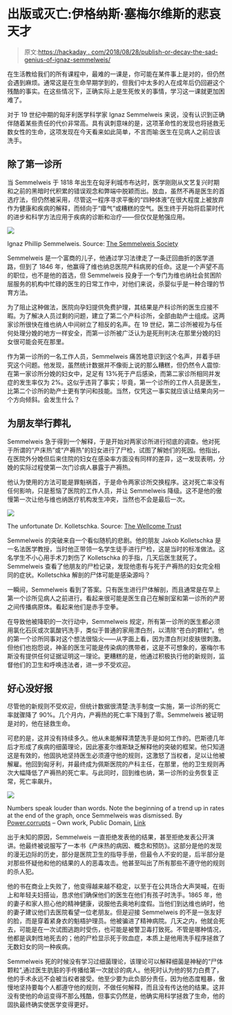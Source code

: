 # 出版或灭亡:伊格纳斯·塞梅尔维斯的悲哀天才

> 原文:[https://hackaday . com/2018/08/28/publish-or-decay-the-sad-genius-of-ignaz-semmelweis/](https://hackaday.com/2018/08/28/publish-or-perish-the-sad-genius-of-ignaz-semmelweis/)

在生活教给我们的所有课程中，最难的一课是，你可能在某件事上是对的，但仍然会遇到麻烦。通常这是在生命早期学到的，但我们中太多的人在成年后仍回避这个残酷的事实。在这些情况下，正确实际上是生死攸关的事情，学习这一课就更加困难了。

对于 19 世纪中期的匈牙利医学科学家 Ignaz Semmelweis 来说，没有认识到正确伴随着某些责任的代价非常高。具有讽刺意味的是，这项革命性的发现也将拯救无数女性的生命，这项发现在今天看来如此简单，不言而喻:医生在见病人之前应该洗手。

## 除了第一诊所

当 Semmelweis 于 1818 年出生在匈牙利城市布达时，医学刚刚从文艺复兴时期和之前的黑暗时代积累的错误观念和弊端中脱颖而出。放血，虽然不再是医生的首选疗法，但仍然被采用，尽管这一程序寻求平衡的“四种体液”在很大程度上被放弃作为健康和疾病的解释，而倾向于“瘴气”或糟糕的空气。医生终于开始将启蒙时代的进步和科学方法应用于疾病的诊断和治疗——但仅仅是勉强应用。

[![](../Images/662dfbf567f841ec38dd6284f9c08540.png)](https://hackaday.com/wp-content/uploads/2018/08/ignaz_semmelweis.jpg)

Ignaz Phillip Semmelweis. Source: [The Semmelweis Society](https://semmelweis.org/)

Semmelweis 是一个富商的儿子，他通过学习法律走了一条迂回曲折的医学道路，但到了 1846 年，他赢得了维也纳总医院产科病房的任命。这是一个声望不高的职位，也不是他的首选，但 Semmelweis 投身于一个专门为维也纳社会贫困阶层服务的机构中忙碌的医生的日常工作中，对他们来说，杀婴似乎是一种合理的节育方法。

为了阻止这种做法，医院向孕妇提供免费护理，其结果是产科诊所的医生应接不暇。为了解决人员过剩的问题，建立了第二个产科诊所，全部由助产士组成。这两家诊所很快在维也纳人中间树立了相反的名声。在 19 世纪，第二诊所被视为与任何处理分娩的地方一样安全，而第一诊所被广泛认为是死刑判决:在那里分娩的妇女很可能会死在那里。

作为第一诊所的一名工作人员，Semmelweis 痛苦地意识到这个名声，并着手研究这个问题。他发现，虽然统计数据并不像街上说的那么糟糕，但仍然令人震惊:在第一家诊所分娩的妇女中，足足有 13%死于产后感染，而第二家诊所相同并发症的发生率仅为 2%。这似乎违背了事实；毕竟，第一个诊所的工作人员是医生，比第二个诊所的助产士更有学问和技能。当然，仅凭这一事实就应该让结果向另一个方向倾斜。会发生什么？

## 为朋友举行葬礼

Semmelweis 急于得到一个解释，于是开始对两家诊所进行彻底的调查。他对死于所谓的“产床热”或“产褥热”的妇女进行了尸检，试图了解她们的死因。他指出，在医院外分娩但后来住院的妇女在感染率方面没有同样的差异，这一发现表明，分娩的实际过程使第一次门诊病人暴露于产褥热。

他认为使用的方法可能是罪魁祸首，于是命令两家诊所交换程序。这对死亡率没有任何影响，只是惹恼了医院的工作人员，并让 Semmelweis 降级。这不是他的傲慢第一次让他与维也纳医疗机构发生冲突，当然也不会是最后一次。

[![](../Images/b5e3b7829e360d85222faafb2a58a568.png)](https://hackaday.com/wp-content/uploads/2018/08/v0003262-jacob-kolletschka-e1535315683708.jpg)

The unfortunate Dr. Kolletschka. Source: [The Wellcome Trust](https://blog.wellcome.ac.uk/2010/05/13/history-of-medicine-unwitting-martyr/)

Semmelweis 的突破来自一个看似随机的悲剧。他的朋友 Jakob Kolletschka 是一名法医学教授，当时他正带领一名学生徒手进行尸检，这是当时的标准做法。这名学生不小心用手术刀刺伤了 Kolletschka 的手指，几天后医生就死了。Semmelweis 查看了他朋友的尸检记录，发现他患有与死于产褥热的妇女完全相同的症状。Kolletschka 解剖的尸体可能是感染源吗？

一瞬间，Semmelweis 看到了答案。只有医生进行尸体解剖，而且通常是在早上第一个诊所见病人之前进行。看起来很可能是医生自己在解剖室和第一诊所的产房之间传播病原体。看起来他们是赤手空拳。

在导致他被降职的一次行动中，Semmelweis 规定，所有第一诊所的医生都必须用氯化石灰或次氯酸钙洗手，类似于普通的家用漂白剂，以清除“苍白的颗粒”。他的第一个诊所同事对这个想法很恼火——从字面上看，因为漂白剂对皮肤很刺激。但他们也抱怨说，神圣的医生可能是传染病的携带者，这是不可想象的，塞梅尔韦斯没有提供任何证据证明这一理论。更糟糕的是，他通过积极执行他的新规则，监督他们的卫生和呼唤违法者，进一步不受欢迎。

## 好心没好报

尽管他的新规则不受欢迎，但统计数据很清楚:洗手制度一实施，第一诊所的死亡率就骤降了 90%。几个月内，产褥热的死亡率下降到了零。Semmelweis 被证明是对的，他在拯救生命。

可悲的是，这并没有持续多久。他从未能解释清楚洗手是如何工作的。巴斯德几年后才形成了疾病的细菌理论，因此塞麦尔维斯缺乏解释他的突破的框架。他只知道这是有效的，他固执地坚持医生必须遵守他的规则，这激怒了当权者，足以让他被解雇。他回到匈牙利，并最终成为佩斯医院的产科主任，在那里，他的卫生规则再次大幅降低了产褥热的死亡率。与此同时，回到维也纳，第一诊所的业务恢复正常，死亡率飙升。

[![](../Images/bb4f7e72ce484150d1419bc3ffa9151e.png)](https://hackaday.com/wp-content/uploads/2018/08/monthly_mortality_rates_1841-18491.png)

Numbers speak louder than words. Note the beginning of a trend up in rates at the end of the graph, once Semmelweis was dismissed. By [Power.corrupts](Power.corrupts) – Own work, Public Domain, [Link](https://commons.wikimedia.org/w/index.php?curid=4765094 "User:Power.corrupts")

出于未知的原因，Semmelweis 一直拒绝发表他的结果，甚至拒绝发表公开演讲。他最终被说服写了一本书《产床热的病因、概念和预防》。这部分是他的发现的漫无边际的历史，部分是医院卫生的指导手册，但最令人不安的是，后半部分是对那些怀疑他和他的结果的人的恶毒攻击。他甚至叫出了所有那些不遵守他的规则的杀人犯。

他的书在商业上失败了，他变得越来越不稳定，以至于在公共场合大声哭喊，在街上和年轻夫妇搭讪，恳求他们确保他们的医生在他们有孩子时洗手。1865 年，他的妻子和家人担心他的精神健康，说服他去奥地利度假。当他们到达维也纳时，他的妻子建议他们去医院看望一位老朋友。但是迎接 Semmelweis 的不是一张友好的脸，而是穿着紧身衣的魁梧护理员。他被骗进了精神病院。几天之内，他就会死去，可能是在一次试图逃跑时受伤，也可能是被警卫毒打致死。不管是哪种情况，他都是讽刺性地死去的；他的尸检显示死于败血症，本质上是他用洗手程序拯救了无数妇女的同一种疾病。

Semmelweis 死的时候没有学习过细菌理论，该理论可以解释细菌是神秘的“尸体颗粒”,通过医生肮脏的手传播给第一次就诊的病人。他死时认为他的努力白费了，他的手术永远不会被当权者接受。他至少要为此负部分责任，因为他态度粗暴，傲慢地坚持要每个人都遵守他的规则，不做任何解释，而且没有传达他的结果。这并没有使他的命运变得不那么残酷，但事实仍然是，他确实用科学拯救了生命，他的固执最终确实使医学变得更好。